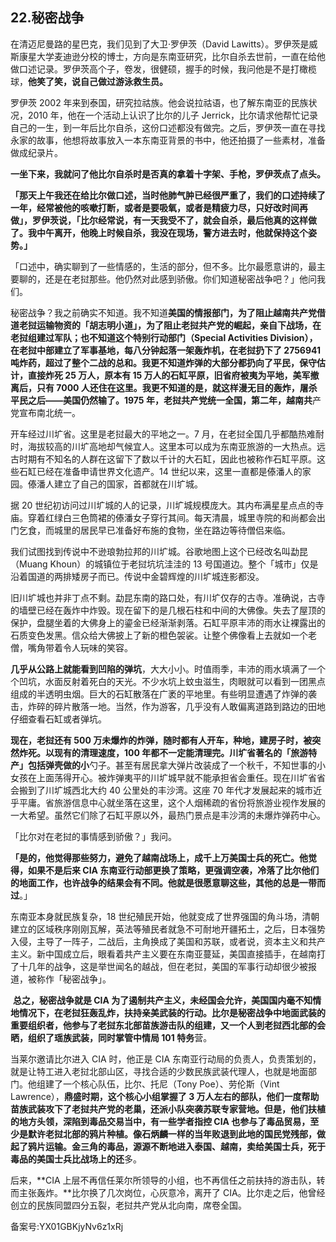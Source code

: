 ## 22.秘密战争
在清迈尼曼路的星巴克，我们见到了大卫·罗伊茨（David Lawitts）。罗伊茨是威斯康星大学麦迪逊分校的博士，方向是东南亚研究，比尔自杀去世前，一直在给他做口述记录。罗伊茨高个子，卷发，很健硕，握手的时候，我问他是不是打橄榄球，**他笑了笑，说自己做过游泳救生员。**


罗伊茨 2002 年来到泰国，研究拉祜族。他会说拉祜语，也了解东南亚的民族状况，2010 年，他在一个活动上认识了比尔的儿子 Jerrick，比尔请求他帮忙记录自己的一生，到一年后比尔自杀，这份口述都没有做完。之后，罗伊茨一直在寻找永家的故事，他想将故事放入一本东南亚背景的书中，他还拍摄了一些素材，准备做成纪录片。


**一坐下来，我就问了他比尔自杀时是否真的拿着十字架、手枪，罗伊茨点了点头。**


**「那天上午我还在给比尔做口述，当时他肺气肿已经很严重了，我们的口述持续了一年，经常被他的咳嗽打断，或者是要吸氧，或者是精疲力尽，只好改时间再做」，罗伊茨说，「比尔经常说，有一天我受不了，就会自杀，最后他真的这样做了。我中午离开，他晚上时候自杀，我没在现场，警方进去时，他就保持这个姿势。」**


「口述中，确实聊到了一些情感的，生活的部分，但不多。比尔最愿意讲的，最主要聊的，还是在老挝那些。他仍然对此感到骄傲。你们知道秘密战争吧？」他问我们。


秘密战争？我之前确实不知道。我不知道**美国的情报部门，为了阻止越南共产党借道老挝运输物资的「胡志明小道」，为了阻止老挝共产党的崛起，亲自下战场，在老挝组建过军队；也不知道这个特别行动部门（Special Activities Division），在老挝中部建立了军事基地，每八分钟起落一架轰炸机，在老挝扔下了 2756941 吨炸药，超过了整个二战的总和。我更不知道炸弹的大部分都扔向了平民，保守估计，直接炸死 25 万人，原本有 15 万人的石缸平原，旧省府被夷为平地，美军撤离后，只有 7000 人还住在这里。我更不知道的是，就这样漫无目的轰炸，屠杀平民之后——美国仍然输了。1975 年，老挝共产党统一全国，第二年，越南共**产党宣布南北统一。


开车经过川圹省。这里是老挝最大的平地之一。7 月，在老挝全国几乎都酷热难耐时，海拔较高的川圹高地却气候宜人。这里本可以成为东南亚旅游的一大热点。远古时期有不知名的人群在这留下了数以千计的大石缸，因此也被称作石缸平原。这些石缸已经在准备申请世界文化遗产。14 世纪以来，这里一直都是傣潘人的家园。傣潘人建立了自己的国家，首都就在川圹城。


据 20 世纪初访问过川圹城的人的记录，川圹城规模庞大。其内布满星星点点的寺庙。穿着红绿白三色筒裙的傣潘女子穿行其间。每天清晨，城里寺院的和尚都会出门乞食，而城里的居民早已准备好布施的食物，坐在路边等待僧侣来临。


我们试图找到传说中不逊琅勃拉邦的川圹城。谷歌地图上这个已经改名叫勐昆（Muang Khoun）的城镇位于老挝坑坑洼洼的 13 号国道边。整个「城市」仅是沿着国道的两排矮房子而已。传说中金碧辉煌的川圹城连影都没。


旧川圹城也并非丁点不剩。勐昆东南的路口处，有川圹仅存的古寺。准确说，古寺的墙壁已经在轰炸中炸毁。现在留下的是几根石柱和中间的大佛像。失去了屋顶的保护，盘腿坐着的大佛身上的鎏金已经渐渐剥落。石缸平原丰沛的雨水让裸露出的石质变色发黑。信众给大佛披上了新的橙色袈裟。让整个佛像看上去就如一个老僧，嘴角带着令人玩味的笑容。


**几乎从公路上就能看到凹陷的弹坑**，大大小小。时值雨季，丰沛的雨水填满了一个个凹坑，水面反射着死白的天光。不少水坑上蚊虫滋生，肉眼就可以看到一团黑点组成的半透明虫烟。巨大的石缸散落在广袤的平地里。有些明显遭遇了炸弹的袭击，炸碎的碎片散落一地。当然，作为游客，几乎没有人敢偏离道路到路边的田地仔细查看石缸或者弹坑。


**现在，老挝还有 500 万未爆炸的炸弹，随时都有人开车，种地，建房子时，被突然炸死。以现有的清理速度，100 年都不一定能清理完。川圹省著名的「旅游特产」包括弹壳做的小**勺子。甚至有居民拿大弹片改装成了一个秋千，不知世事的小女孩在上面荡得开心。被炸弹夷平的川圹城早就不能承担省会重任。现在川圹省省会搬到了川圹城西北大约 40 公里处的丰沙湾。这座 70 年代才发展起来的城市近乎平庸。省旅游信息中心就坐落在这里，这个人烟稀疏的省份将旅游业视作发展的一大希望。虽然它们除了石缸平原以外，最热门景点是丰沙湾的未爆炸弹药中心。


「比尔对在老挝的事情感到骄傲？」我问。


**「是的，他觉得那些努力，避免了越南战场上，成千上万美国士兵的死亡。他觉得，如果不是后来 CIA 东南亚行动部更换了策略，更强调空袭，冷落了比尔他们的地面工作，也许战争的结果会有不同。他就是很愿意聊这些，其他的总是一带而过**。」


东南亚本身就民族复杂，18 世纪殖民开始，他就变成了世界强国的角斗场，清朝建立的区域秩序刚刚瓦解，英法等殖民者就急不可耐地开疆拓土，之后，日本强势入侵，主导了一阵子，二战后，主角换成了美国和苏联，或者说，资本主义和共产主义。新中国成立后，眼看着共产主义要在东南亚蔓延，美国直接插手，在越南打了十几年的战争，这是举世闻名的越战，但在老挝，美国的军事行动却很少被报道，被称作「秘密战争」。


 **总之，秘密战争就是 CIA 为了遏制共产主义，未经国会允许，美国国内毫不知情地情况下，在老挝狂轰乱炸，扶持亲美武装的行动。比尔是秘密战争中地面武装的重要组织者，他参与了老挝东北部苗族游击队的组建，又一个人到老挝西北部的会晒，组织了瑶族武装，同时掌管中情局 101 特务**营。


当莱尔邀请比尔进入 CIA 时，他正是 CIA 东南亚行动局的负责人，负责策划的，就是让特工进入老挝北部山区，寻找合适的少数民族武装代理人，也就是地面部门。他组建了一个核心队伍，比尔、托尼（Tony Poe）、劳伦斯（Vint Lawrence），**鼎盛时期，这个核心小组掌握了 3 万人左右的部队，他们一度帮助苗族武装攻下了老挝共产党的老巢，还派小队突袭苏联专家营地。但是，他们扶植的地方头领，深陷到毒品交易当中，有一些学者指控 CIA 也参与了毒品贸易，至少是默许老挝北部的鸦片种植。像石炳麟一样的当年败退到此地的国民党残部，做起了鸦片运输。金三角的毒品，源源不断地进入泰国、越南，卖给美国士兵，死于毒品的美国士兵比战场上的还**多。


后来，**CIA 上层不再信任莱尔所领导的小组，也不再信任之前扶持的游击队，转而主张轰炸。**比尔换了几次岗位，心灰意冷，离开了 CIA。比尔走之后，他曾经创立的民族同盟四分五裂，老挝共产党从北向南，席卷全国。


备案号:YX01GBKjyNv6z1xRj

